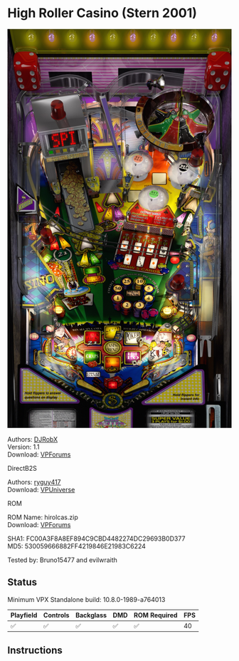 # High Roller Casino (Stern 2001)

![Table Preview](../../images/vpx-highrollercasino.jpg)

Authors: [DJRobX](https://www.vpforums.org/index.php?showuser=25804)  
Version: 1.1  
Download: [VPForums](https://www.vpforums.org/index.php?app=downloads&showfile=14586)

DirectB2S

Authors: [ryguy417](https://vpuniverse.com/profile/31096-ryguy417/)  
Download: [VPUniverse](https://vpuniverse.com/files/file/13143-high-roller-casino-stern-2001-b2s-with-full-dmd/)

ROM

ROM Name: hirolcas.zip  
Download: [VPForums](https://www.vpforums.org/index.php?app=downloads&showfile=1109)  

SHA1: FC00A3F8A8EF894C9CBD4482274DC29693B0D377  
MD5:  530059666882FF4219846E21983C6224 

Tested by: Bruno15477 and evilwraith

## Status 

Minimum VPX Standalone build: 10.8.0-1989-a764013

| Playfield | Controls | Backglass | DMD | ROM Required | FPS | 
|-----------|----------|-----------|-----|--------------|-----|
| :white_check_mark: | :white_check_mark: | :white_check_mark: | :white_check_mark: | :white_check_mark: | 40 |

## Instructions

